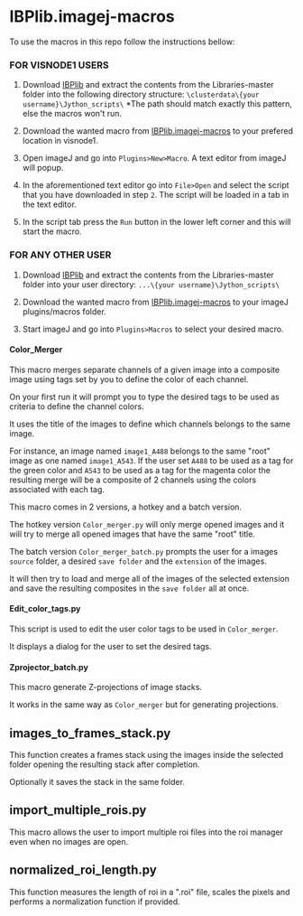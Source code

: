 # IBPlib.imagej-macros


To use the macros in this repo follow the instructions bellow:

### FOR VISNODE1 USERS


1. Download [IBPlib](https://github.com/ImageJ-scripts/Libraries/archive/master.zip) and extract the contents from the Libraries-master folder into the following directory structure:
`\clusterdata\{your username}\Jython_scripts\` *The path should match exactly this pattern, else the macros won't run.

2. Download the wanted macro from [IBPlib.imagej-macros](https://github.com/ImageJ-scripts/ij-macros) to your prefered location in visnode1.

3. Open imageJ and go into `Plugins>New>Macro`. A text editor from imageJ will popup.

4. In the aforementioned text editor go into `File>Open` and select the script that you have downloaded in step `2`. The script will be loaded in a tab in the text editor.

5. In the script tab press the `Run` button in the lower left corner and this will start the macro.



### FOR ANY OTHER USER


1. Download [IBPlib](https://github.com/ImageJ-scripts/Libraries/archive/master.zip) and extract the contents from the Libraries-master folder into your user directory:
`...\{your username}\Jython_scripts\`

2. Download the wanted macro from [IBPlib.imagej-macros](https://github.com/ImageJ-scripts/ij-macros) to your imageJ plugins/macros folder.

3. Start imageJ and go into `Plugins>Macros` to select your desired macro.



#### Color_Merger


This macro merges separate channels of a given image into a composite image using tags set by you to define the  color of each channel.

On your first run it will prompt you to type the desired tags to be used as criteria to define the channel colors.

It uses the title of the images to define which channels belongs to the same image.

For instance, an image named `image1_A488` belongs to the same "root" image as one named `image1_A543`. If the user set `A488` to be used as a tag for the green color and `A543` to be used as a tag for the magenta color the resulting merge will be a composite of 2 channels using the colors associated with each tag.

This macro comes in 2 versions, a hotkey and a batch version.

The hotkey version `Color_merger.py` will only merge opened images and it will try to merge all opened images that have the same "root" title.

The batch version `Color_merger_batch.py` prompts the user for a images `source` folder, a desired `save folder` and the `extension` of the images.

It will then try to load and merge all of the images of the selected extension and save the resulting composites in the `save folder` all at once.



#### Edit_color_tags.py


This script is used to edit the user color tags to be used in `Color_merger`.

It displays a dialog for the user to set the desired tags.



#### Zprojector_batch.py


This macro generate Z-projections of image stacks.

It works in the same way as `Color_merger` but for generating projections.


## images_to_frames_stack.py


This function creates a frames stack using the images inside the selected folder opening the resulting stack after completion.

Optionally it saves the stack in the same folder.


## import_multiple_rois.py


This macro allows the user to import multiple roi files into the roi manager even when no images are open.


## normalized_roi_length.py


This function measures the length of roi in a ".roi" file, scales the pixels and performs a normalization function if provided.